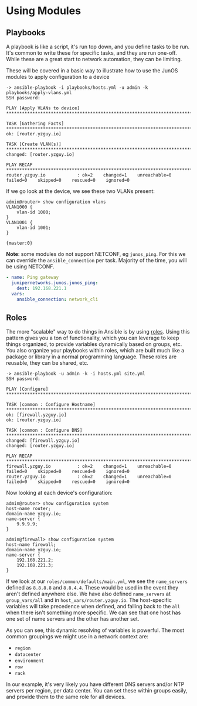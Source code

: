 # Using Modules

## Playbooks

A playbook is like a script, it's run top down, and you define tasks to be run. It's common to write these for specific tasks, and they are run one-off.
While these are a great start to network automation, they can be limiting.

These will be covered in a basic way to illustrate how to use the JunOS modules to apply configuration to a device

```
-> ansible-playbook -i playbooks/hosts.yml -u admin -k playbooks/apply-vlans.yml
SSH password:

PLAY [Apply VLANs to device] ******************************************************************************************************************************

TASK [Gathering Facts] ************************************************************************************************************************************
ok: [router.yzguy.io]

TASK [Create VLAN(s)] *************************************************************************************************************************************
changed: [router.yzguy.io]

PLAY RECAP ************************************************************************************************************************************************
router.yzguy.io            : ok=2    changed=1    unreachable=0    failed=0    skipped=0    rescued=0    ignored=0
```

If we go look at the device, we see these two VLANs present:

```
admin@router> show configuration vlans
VLAN1000 {
    vlan-id 1000;
}
VLAN1001 {
    vlan-id 1001;
}

{master:0}
```

**Note**: some modules do not support NETCONF, eg `junos_ping`. For this we can override the `ansible_connection` per task. Majority of the time, you will be using NETCONF.

```yaml
- name: Ping gateway
  junipernetworks.junos.junos_ping:
    dest: 192.168.221.1
  vars:
    ansible_connection: network_cli
```

## Roles

The more "scalable" way to do things in Ansible is by using [roles](https://docs.ansible.com/ansible/latest/user_guide/playbooks_reuse_roles.html). Using this pattern gives you
a ton of functionality, which you can leverage to keep things organized, to provide variables dynamically based on groups, etc. You also organize your playbooks within roles, which
are built much like a package or library in a normal programming language. These roles are reusable, they can be shared, etc.

```
-> ansible-playbook -u admin -k -i hosts.yml site.yml
SSH password:

PLAY [Configure] *****************************************************************************************************************

TASK [common : Configure Hostname] ***********************************************************************************************
ok: [firewall.yzguy.io]
ok: [router.yzguy.io]

TASK [common : Configure DNS] ****************************************************************************************************
changed: [firewall.yzguy.io]
changed: [router.yzguy.io]

PLAY RECAP ***********************************************************************************************************************
firewall.yzguy.io          : ok=2    changed=1    unreachable=0    failed=0    skipped=0    rescued=0    ignored=0
router.yzguy.io            : ok=2    changed=1    unreachable=0    failed=0    skipped=0    rescued=0    ignored=0
```

Now looking at each device's configuration:

```
admin@router> show configuration system
host-name router;
domain-name yzguy.io;
name-server {
    9.9.9.9;
}
```

```
admin@firewall> show configuration system
host-name firewall;
domain-name yzguy.io;
name-server {
    192.168.221.2;
    192.168.221.3;
}
```

If we look at our `roles/common/defaults/main.yml`, we see the `name_servers` defined as `8.8.8.8` and `8.8.4.4`. These would be used in the event they aren't defined anywhere else.
We have also defined `name_servers` at `group_vars/all` and in `host_vars/router.yzguy.io`. The host-specific variables will take precedence when defined, and falling back to the `all`
when there isn't something more specific. We can see that one host has one set of name servers and the other has another set.

As you can see, this dynamic resolving of variables is powerful. The most common groupings we might use in a network context are:

* `region`
* `datacenter`
* `environment`
* `row`
* `rack`

In our example, it's very likely you have different DNS servers and/or NTP servers per region, per data center. You can set these within groups easily, and provide them to the same role for all devices.
